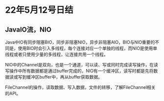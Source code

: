 # 22年5月12号日结

## JavaIO流，NIO

Java中IO有同步阻塞BIO，同步非阻塞NIO，异步非阻塞AIO，BIO与NIO重要的不同是，使用BIO时会引入多线程，每个连接对应一个单独的线程，而NIO是使用单线程或者只使用少量的多线程，让连接共用一个线程。

NIO中的Channel是双向，也是一个通道，可以读、写或同时完成读写操作，在读写操作中所有数据都是通过buffer完成的，NIO有一个缓冲区，读写时都是先将数据读或写到缓冲区buffer中，再从buffer获取数据。

FileChannel的操作，读取数据、写入数据，文件的转移，了解FileChannel相关的API。
